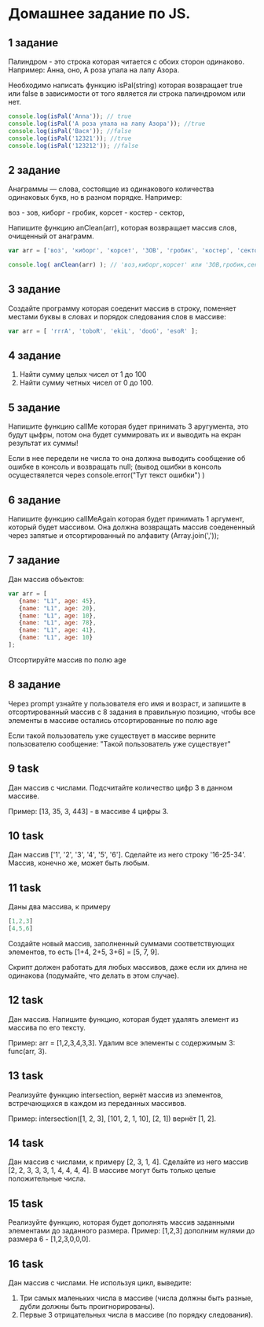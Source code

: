 # Домашнее задание по JS.
 
## 1 задание

Палиндром - это строка которая читается с обоих сторон одинаково. Например: Анна, оно, А роза упала на лапу Азора.

Необходимо написать функцию isPal(string) которая возвращает true или false в зависимости от того является ли строка палиндромом или нет.

```javascript
console.log(isPal('Anna')); // true
console.log(isPal('А роза упала на лапу Азора')); //true
console.log(isPal('Вася')); //false
console.log(isPal('12321')); //true
console.log(isPal('123212')); //false
```
 
## 2 задание
   
Анаграммы — слова, состоящие из одинакового количества одинаковых букв, но в разном порядке. Например:

воз - зов, киборг - гробик, корсет - костер - сектор, 

Напишите функцию anClean(arr), которая возвращает массив слов, очищенный от анаграмм.

```javascript
var arr = ['воз', 'киборг', 'корсет', 'ЗОВ', 'гробик', 'костер', 'сектор'];

console.log( anClean(arr) ); // 'воз,киборг,корсет' или 'ЗОВ,гробик,сектор'
```

## 3 задание

Создайте программу которая соеденит массив в строку, поменяет местами буквы в словах и порядок следования слов в массиве:

```javascript
var arr = [ 'rrrA', 'toboR', 'ekiL', 'dooG', 'esoR' ];
```
## 4 задание

1. Найти сумму целых чисел от 1 до 100
2. Найти сумму четных чисел от 0 до 100.

## 5 задание

Напишите функцию callMe которая будет принимать 3 аругумента, это будут цыфры, потом она будет суммировать их и выводить на екран результат их суммы!

Если в нее передели не числа то она должна выводить сообщение об ошибке в консоль и возвращать null; (вывод ошибки в консоль осуществялется через console.error("Тут текст ошибки") )

## 6 задание

Напишите функцию callMeAgain которая будет принимать 1 аргумент, который будет массивом. Она должна возвращать массив соедененный через запятые и отсортированный по алфавиту (Array.join(','));

## 7 задание

Дан массив объектов:

```javascript
var arr = [
   {name: "L1", age: 45},
   {name: "L1", age: 20},
   {name: "L1", age: 10},
   {name: "L1", age: 78},
   {name: "L1", age: 41},
   {name: "L1", age: 10}
];
```

Отсортируйте массив по полю age

## 8 задание

Через prompt узнайте у пользователя его имя и возраст, и запишите в отсортированный массив с 8 задания в правильную позицию, чтобы все элементы в массиве остались отсортированные по полю age

Если такой пользователь уже существует в массиве верните пользователю сообщение: "Такой пользователь уже существует"

## 9 task

Дан массив с числами. Подсчитайте количество цифр 3 в данном массиве. 

Пример: [13, 35, 3, 443] - в массиве 4 цифры 3.

## 10 task

Дан массив ['1', '2', '3', '4', '5', '6']. Сделайте из него строку '16-25-34'. Массив, конечно же, может быть любым.

## 11 task

Даны два массива, к примеру

```javascript
[1,2,3] 
[4,5,6]
```

Создайте новый массив, заполненный суммами соответствующих элементов, то есть [1+4, 2+5, 3+6] = [5, 7, 9].

Скрипт должен работать для любых массивов, даже если их длина не одинакова (подумайте, что делать в этом случае).

## 12 task 

Дан массив. Напишите функцию, которая будет удалять элемент из массива по его тексту.

Пример: arr = [1,2,3,4,3,3]. Удалим все элементы с содержимым 3: func(arr, 3).

## 13 task

Реализуйте функцию intersection, вернёт массив из элементов, встречающихся в каждом из переданных массивов.

Пример: intersection([1, 2, 3], [101, 2, 1, 10], [2, 1]) вернёт [1, 2].

## 14 task

Дан массив с числами, к примеру [2, 3, 1, 4]. Сделайте из него массив [2, 2, 3, 3, 3, 1, 4, 4, 4, 4]. В массиве могут быть только целые положительные числа.

## 15 task

Реализуйте функцию, которая будет дополнять массив заданными элементами до заданного размера. Пример: [1,2,3] дополним нулями до размера 6 - [1,2,3,0,0,0].

## 16 task

Дан массив с числами. Не используя цикл, выведите:

1. Три самых маленьких числа в массиве (числа должны быть разные, дубли должны быть проигнорированы).
2. Первые 3 отрицательных числа в массиве (по порядку следования).
